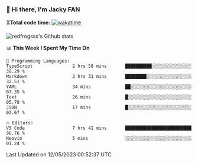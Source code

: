 ### 👋 Hi there, I'm Jacky FAN

⏳**Total code time:** [![wakatime](https://wakatime.com/badge/user/2cbd8003-b8b8-4565-92d7-ad9c23ff1846.svg)](https://wakatime.com/@2cbd8003-b8b8-4565-92d7-ad9c23ff1846)

<img src="https://github-readme-stats.vercel.app/api?username=redfrogsss&show_icons=true" alt="redfrogsss's Github stats"></img>

<!--START_SECTION:waka-->
📊 **This Week I Spent My Time On** 

```text
💬 Programming Languages: 
TypeScript               2 hrs 58 mins       ██████████░░░░░░░░░░░░░░░   38.29 % 
Markdown                 2 hrs 31 mins       ████████░░░░░░░░░░░░░░░░░   32.51 % 
YAML                     34 mins             ██░░░░░░░░░░░░░░░░░░░░░░░   07.35 % 
Text                     26 mins             █░░░░░░░░░░░░░░░░░░░░░░░░   05.78 % 
JSON                     17 mins             █░░░░░░░░░░░░░░░░░░░░░░░░   03.67 % 

🔥 Editors: 
VS Code                  7 hrs 41 mins       █████████████████████████   98.76 % 
Neovim                   5 mins              ░░░░░░░░░░░░░░░░░░░░░░░░░   01.24 % 
```


 Last Updated on 12/05/2023 00:52:37 UTC
<!--END_SECTION:waka-->
